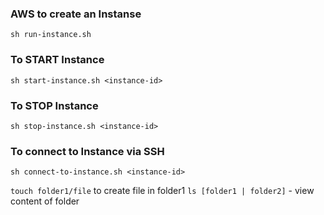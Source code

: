 ### AWS to create an Instanse
`sh run-instance.sh`

### To START Instance
`sh start-instance.sh <instance-id>`

### To STOP Instance
`sh stop-instance.sh <instance-id>`

### To connect to Instance via SSH
`sh connect-to-instance.sh <instance-id>`

`touch folder1/file` to create file in folder1
`ls [folder1 | folder2]` - view content of folder